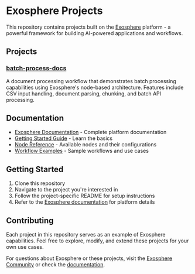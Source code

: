 # Exosphere Projects

This repository contains projects built on the [Exosphere](https://exosphere.ai) platform - a powerful framework for building AI-powered applications and workflows.

## Projects

### [batch-process-docs](./batch-process-docs/)
A document processing workflow that demonstrates batch processing capabilities using Exosphere's node-based architecture. Features include CSV input handling, document parsing, chunking, and batch API processing.

## Documentation

- [Exosphere Documentation](https://docs.exosphere.ai) - Complete platform documentation
- [Getting Started Guide](https://docs.exosphere.ai/getting-started) - Learn the basics
- [Node Reference](https://docs.exosphere.ai/nodes) - Available nodes and their configurations
- [Workflow Examples](https://docs.exosphere.ai/examples) - Sample workflows and use cases

## Getting Started

1. Clone this repository
2. Navigate to the project you're interested in
3. Follow the project-specific README for setup instructions
4. Refer to the [Exosphere documentation](https://docs.exosphere.ai) for platform details

## Contributing

Each project in this repository serves as an example of Exosphere capabilities. Feel free to explore, modify, and extend these projects for your own use cases.

For questions about Exosphere or these projects, visit the [Exosphere Community](https://community.exosphere.ai) or check the [documentation](https://docs.exosphere.ai).
